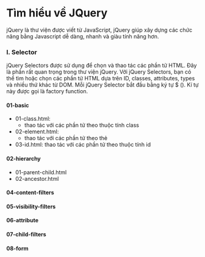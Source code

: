 # Tìm hiểu về JQuery
jQuery là thư viện được viết từ JavaScript, jQuery giúp xây dựng các chức năng bằng Javascript dễ dàng, nhanh và giàu tính năng hơn.
### I. Selector
jQuery Selectors được sử dụng để chọn và thao tác các phần tử HTML. Đây là phần rất quan trọng trong thư viện jQuery. Với jQuery Selectors, bạn có thể tìm hoặc chọn các phần tử HTML dựa trên ID, classes, attributes, types và nhiều thứ khác từ DOM. Mỗi jQuery Selector bắt đầu bằng ký tự $ (). Kí tự này được gọi là factory function.
#### 01-basic
- 01-class.html: 
    - thao tác với các phần tử theo thuộc tính class
- 02-element.html: 
    - thao tác với các phần tử theo thẻ
- 03-id.html: thao tác với các phần tử theo thuộc tính id
#### 02-hierarchy
- 01-parent-child.html
- 02-ancestor.html
#### 04-content-filters
#### 05-visibility-filters
#### 06-attribute
#### 07-child-filters
#### 08-form
